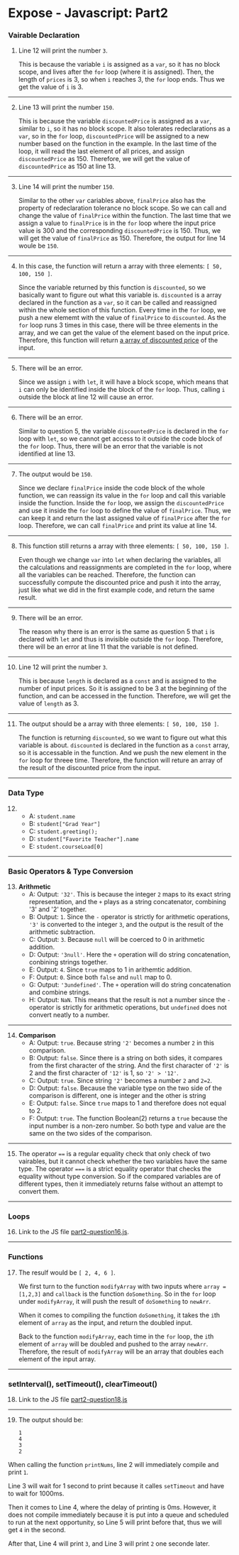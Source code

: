 # Expose - Javascript: Part2

### Vairable Declaration

1. Line 12 will print the number `3`.
   
   This is because the variable `i` is assigned as a `var`, so it has no block scope,
   and lives after the `for` loop (where it is assigned). Then, the length of `prices` is 3,
   so when `i` reaches 3, the `for` loop ends. Thus we get the value of `i` is 3.

--------

2. Line 13 will print the number `150`.

   This is because the variable `discountedPrice` is assigned as a `var`, similar to `i`, so it has no block scope.
   It also tolerates redeclarations as a `var`, so in the `for` loop,
   `discountedPrice` will be assigned to a new number based on the function in the example.
   In the last time of the loop, it will read the last element of all prices, and assign `discountedPrice` as 150.
   Therefore, we will get the value of `discountedPrice` as 150 at line 13.
   
--------

3. Line 14 will print the number `150`.

   Similar to the other `var` cariables above, `finalPrice` also has the property of redeclaration tolerance no block scope.
   So we can call and change the value of `finalPrice` within the function.
   The last time that we assign a value to `finalPrice` is in the `for` loop
   where the input price value is 300 and the corresponding `discountedPrice` is 150.
   Thus, we will get the value of `finalPrice` as 150. Therefore, the output for line 14 woule be `150`.

--------

4. In this case, the function will return a array with three elements: `[ 50, 100, 150 ]`.

   Since the variable returned by this function is `discounted`, so we basically want to figure out what this variable is.
   `discounted` is a array declared in the function as a `var`, so it can be called and reassigned within the whole
   section of this function.
   Every time in the `for` loop, we push a new elememt with the value of `finalPrice` to `discounted`.
   As the `for` loop runs 3 times in this case, there will be three elements in the array,
   and we can get the value of the element based on the input price.
   Therefore, this function will return <ins>a array of discounted price</ins> of the input.

--------

5. There will be an error.

   Since we assign `i` with `let`, it will have a block scope,
   which means that `i` can only be identified inside the block of the `for` loop.
   Thus, calling `i` outside the block at line 12 will cause an error.

--------

6. There will be an error.

   Similar to question 5, the variable `discountedPrice` is declared in the `for` loop with `let`,
   so we cannot get access to it outside the code block of the `for` loop.
   Thus, there will be an error that the variable is not identified at line 13.

--------

7. The output would be `150`.

   Since we declare `finalPrice` inside the code block of the whole function,
   we can reassign its value in the `for` loop and call this variable inside the function.
   Inside the `for` loop, we assign the `discountedPrice` and use it inside the `for` loop to define the value of `finalPrice`.
   Thus, we can keep it and return the last assigned value of `finalPrice` after the `for` loop.
   Therefore, we can call `finalPrice` and print its value at line 14.

--------

8. This function still returns a array with three elements: `[ 50, 100, 150 ]`.

   Even though we change `var` into `let` when declaring the variables,
   all the calculations and reassignments are completed in the `for` loop, where all the variables can be reached.
   Therefore, the function can successfully compute the discounted price and push it into the array,
   just like what we did in the first example code, and return the same result.

--------

9. There will be an error.

   The reason why there is an error is the same as question 5 that
   `i` is declared with `let` and thus is invisible outside the `for` loop.
   Therefore, there will be an error at line 11 that the variable is not defined.

----------

10. Line 12 will print the number `3`.

    This is because `length` is declared as a `const` and is assigned to the number of input prices.
    So it is assigned to be 3 at the beginning of the function, and can be accessed in the function.
    Therefore, we will get the value of `length` as 3.

----------

11. The output should be a array with three elements: `[ 50, 100, 150 ]`.

    The function is returning `discounted`, so we want to figure out what this variable is about.
    `discounted` is declared in the function as a `const` array, so it is accessable in the function.
    And we push the new element in the `for` loop for threee time.
    Therefore, the function will reture an array of the result of the discounted price from the input.

----------

### Data Type

12. * A: `student.name`
    * B: `student["Grad Year"]`
    * C: `student.greeting();`
    * D: `student["Favorite Teacher"].name`
    * E: `student.courseLoad[0]`

--------

### Basic Operators & Type Conversion 

13. **Arithmetic**
    * A: Output: `'32'`.
      This is because the integer `2` maps to its exact string representation,
      and the `+` plays as a string concatenator, combining '3' and '2' together.
    * B: Output: `1`. Since the `-` operator is strictly for arithmetic operations,
    `'3'` is converted to the integer `3`, and the output is the result of the arithmetic subtraction.
    * C: Output: `3`. Because `null` will be coerced to 0 in arithmetic addition.
    * D: Output: `'3null'`. Here the `+` operation will do string concatenation, conbining strings together.
    * E: Output: `4`. Since `true` maps to 1 in arithemtic addition.
    * F: Output: `0`. Since both `false` and `null` map to 0.
    * G: Output: `'3undefined'`. The `+` operation will do string concatenation and combine strings.
    * H: Output: `NaN`. This means that the result is not a number
      since the `-` operator is strictly for arithmetic operations,
      but `undefined` does not convert neatly to a number.

--------

14. **Comparison**
    * A: Output: `true`. Because string `'2'` becomes a number `2` in this comparison.
    * B: Output: `false`. Since there is a string on both sides, it compares from the first character of the string.
      And the first character of `'2'` is 2 and the first character of `'12'` is 1, so `'2' > '12'`.
    * C: Output: `true`. Since string `'2'` becomes a number `2` and `2=2`.
    * D: Output: `false`. Because the variable type on the two side of the comparison is different,
      one is integer and the other is string
    * E: Output: `false`. Since `true` maps to 1 and therefore does not equal to 2.
    * F: Output: `true`. The function Boolean(2) returns a `true` because the input number is a non-zero number.
      So both type and value are the same on the two sides of the comparison.
      
--------

15. The operator `==` is a regular equality check that only check of two vairables,
    but it cannot check whether the two variables have the same type.
    The operator `===` is a strict equality operator that checks the equality without type conversion.
    So if the compared variables are of different types, then it immediately returns false without an attempt to convert them.

--------

### Loops

16. Link to the JS file [part2-question16.js](https://github.com/Auroruaaa/sp24-cse110-lab4/blob/main/expose/javascript/part2-question16.js).

--------

### Functions

17. The resulf would be `[ 2, 4, 6 ]`.

    We first turn to the function `modifyArray` with two inputs
    where `array = [1,2,3]` and `callback` is the function `doSomething`.
    So in the `for` loop under `modifyArray`, it will push the result of `doSomething` to `newArr`.

    When it comes to compiling the function `doSomething`, it takes the `i`th element of `array` as the input,
    and return the doubled input.

    Back to the function `modifyArray`, each time in the `for` loop, the `i`th element of `array` will be doubled
    and pushed to the array `newArr`.
    Therefore, the result of `modifyArray` will be an array that doubles each element of the input array.

--------

### setInterval(), setTimeout(), clearTimeout()

18. Link to the JS file [part2-question18.js](https://github.com/Auroruaaa/sp24-cse110-lab4/blob/main/expose/javascript/part2-question18.js)

--------

19. The output should be:
    ```
    1
    4
    3
    2
    ```
   When calling the function `printNums`, line 2 will immediately compile and print `1`. 
   
   Line 3 will wait for 1 second to print because it calles `setTimeout` and have to wait for 1000ms.

   Then it comes to Line 4, where the delay of printing is 0ms. 
   However, it does not compile immediately because it is put into a queue and scheduled to run at the next opportunity,
   so Line 5 will print before that, thus we will get `4` in the second.

   After that, Line 4 will print `3`, and Line 3 will print `2` one seconde later.









